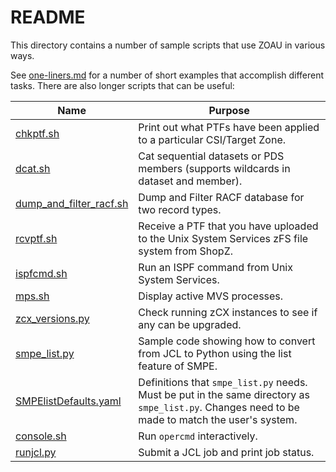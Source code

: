 # README

This directory contains a number of sample scripts that use ZOAU in various ways.

See [one-liners.md](one-liners.md) for a number of short examples that accomplish different tasks.
There are also longer scripts that can be useful:

|Name|Purpose|
|----|-------|
|[chkptf.sh](chkptf.sh) | Print out what PTFs have been applied to a particular CSI/Target Zone.
|[dcat.sh](dcat.sh) | Cat sequential datasets or PDS members (supports wildcards in dataset and member).
|[dump_and_filter_racf.sh](dump_and_filter_racf.sh) | Dump and Filter RACF database for two record types.
|[rcvptf.sh](rcvptf.sh) | Receive a PTF that you have uploaded to the Unix System Services zFS file system from ShopZ.
|[ispfcmd.sh](ispfcmd.sh) | Run an ISPF command from Unix System Services.
|[mps.sh](mps.sh) | Display active MVS processes.
|[zcx_versions.py](zcx_versions.py) | Check running zCX instances to see if any can be upgraded.
|[smpe_list.py](smpe_list.py) | Sample code showing how to convert from JCL to Python using the list feature of SMPE.
|[SMPElistDefaults.yaml](SMPElistDefaults.yaml) | Definitions that `smpe_list.py` needs. Must be put in the same directory as `smpe_list.py`. Changes need to be made to match the user's system.
|[console.sh](console.sh)|Run `opercmd` interactively.
|[runjcl.py](runjcl.py)| Submit a JCL job and print job status.
